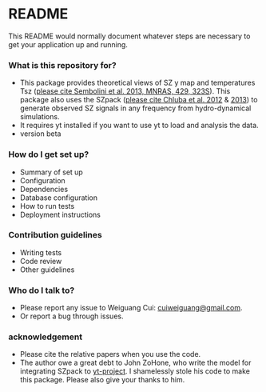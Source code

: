 # README

This README would normally document whatever steps are necessary to get your application up and running.

### What is this repository for?

-   This package provides theoretical views of SZ y map and temperatures Tsz ([please cite Sembolini et al. 2013, MNRAS, 429, 323S](http://adsabs.harvard.edu/abs/2013MNRAS.429..323S)). This package also uses the SZpack ([please cite Chluba et al. 2012](http://adsabs.harvard.edu/abs/2012MNRAS.426..510C) & [2013](http://adsabs.harvard.edu/abs/2013MNRAS.430.3054C)) to generate observed SZ signals in any frequency from hydro-dynamical simulations.
-   It requires yt installed if you want to use yt to load and analysis the data.
-   version beta

### How do I get set up?

-   Summary of set up
-   Configuration
-   Dependencies
-   Database configuration
-   How to run tests
-   Deployment instructions

### Contribution guidelines

-   Writing tests
-   Code review
-   Other guidelines

### Who do I talk to?

-   Please report any issue to Weiguang Cui: cuiweiguang@gmail.com.
-   Or report a bug through issues.

### acknowledgement

-   Please cite the relative papers when you use the code.
-   The author owe a great debt to John ZoHone, who write the model for integrating SZpack to [yt-project](http://yt-project.org/). I shamelessly stole his code to make this package. Please also give your thanks to him.
